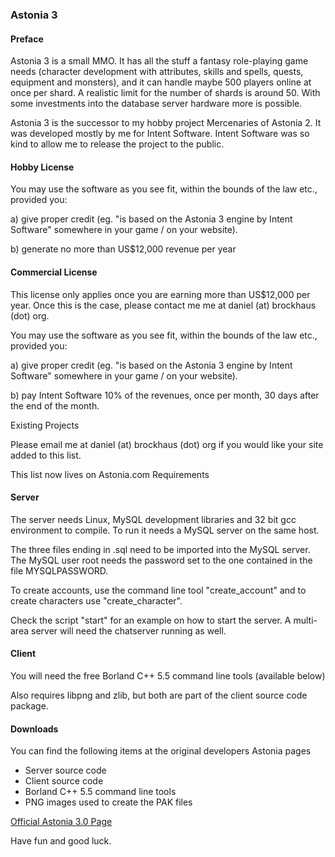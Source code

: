 ### Astonia 3

#### Preface

Astonia 3 is a small MMO. It has all the stuff a fantasy role-playing game needs (character development with attributes, skills and spells, quests, equipment and monsters), and it can handle maybe 500 players online at once per shard. A realistic limit for the number of shards is around 50. With some investments into the database server hardware more is possible.

Astonia 3 is the successor to my hobby project Mercenaries of Astonia 2. It was developed mostly by me for Intent Software. Intent Software was so kind to allow me to release the project to the public.

#### Hobby License

You may use the software as you see fit, within the bounds of the law etc., provided you:

a) give proper credit (eg. "is based on the Astonia 3 engine by Intent Software" somewhere in your game / on your website).

b) generate no more than US$12,000 revenue per year

#### Commercial License

This license only applies once you are earning more than US$12,000 per year. Once this is the case, please contact me me at daniel (at) brockhaus (dot) org.

You may use the software as you see fit, within the bounds of the law etc., provided you:

a) give proper credit (eg. "is based on the Astonia 3 engine by Intent Software" somewhere in your game / on your website).

b) pay Intent Software 10% of the revenues, once per month, 30 days after the end of the month.

Existing Projects

Please email me at daniel (at) brockhaus (dot) org if you would like your site added to this list.

This list now lives on Astonia.com
Requirements

#### Server

The server needs Linux, MySQL development libraries and 32 bit gcc environment to compile. To run it needs a MySQL server on the same host.

The three files ending in .sql need to be imported into the MySQL server. The MySQL user root needs the password set to the one contained in the file MYSQLPASSWORD.

To create accounts, use the command line tool "create_account" and to create characters use "create_character".

Check the script "start" for an example on how to start the server. A multi-area server will need the chatserver running as well.

#### Client

You will need the free Borland C++ 5.5 command line tools (available below)

Also requires libpng and zlib, but both are part of the client source code package.

#### Downloads

You can find the following items at the original developers Astonia pages

- Server source code
- Client source code
- Borland C++ 5.5 command line tools
- PNG images used to create the PAK files
 
 
[Official Astonia 3.0 Page](http://brockhaus.org/astonia3.html/)


Have fun and good luck.

